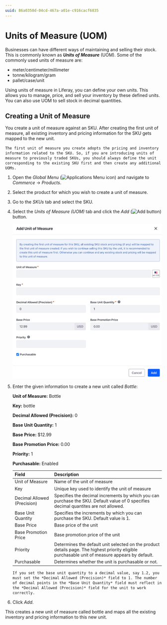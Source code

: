```yaml
---
uuid: 86a0350d-04cd-467a-a01e-c916cacf6835
---
```

# Units of Measure (UOM)

<!-- Yet to finalize the version -->

Businesses can have different ways of maintaining and selling their stock. This is commonly known as ***Units of Measure*** (UOM). Some of the commonly used units of measure are:

* meter/centimeter/millimeter
* tonne/kilogram/gram
* pallet/case/unit

Using units of measure in Liferay, you can define your own units. This allows you to manage, price, and sell your inventory by these defined units. You can also use UOM to sell stock in decimal quantities. 

## Creating a Unit of Measure

You create a unit of measure against an SKU. After creating the first unit of measure, all existing inventory and pricing information for the SKU gets mapped to the new unit. 

```{important}
The first unit of measure you create adopts the pricing and inventory information related to the SKU. So, if you are introducing units of measure to previously traded SKUs, you should always define the unit corresponding to the existing SKU first and then create any additional UOMs.
```

1. Open the *Global Menu* (![Applications Menu icon](../../../images/icon-applications-menu.png)) and navigate to *Commerce* &rarr; *Products*.

1. Select the product for which you wish to create a unit of measure.

1. Go to the *SKUs* tab and select the SKU.

1. Select the *Units of Measure (UOM)* tab and click the *Add* (![Add button](../../../images/icon-add.png)) button.

   ![Enter the required details to create a new unit of measure.](./units-of-measure/images/01.png)

1. Enter the given information to create a new unit called *Bottle*:

   **Unit of Measure:** Bottle

   **Key:** bottle

   **Decimal Allowed (Precision):** 0

   **Base Unit Quantity:** 1

   **Base Price:** $12.99

   **Base Promotion Price:** 0.00

   **Priority:** 1

   **Purchasable:** Enabled

   | Field                       | Description                                                                                                                                     |
   | :-------------------------- | :---------------------------------------------------------------------------------------------------------------------------------------------- |
   | Unit of Measure             | Name of the unit of measure                                                                                                                     |
   | Key                         | Unique key used to identify the unit of measure                                                                                                 |
   | Decimal Allowed (Precision) | Specifies the decimal increments by which you can purchase the SKU. Default value of 0 specifies decimal quantites are not allowed.             |
   | Base Unit Quantity          | Specifies the increments by which you can purchase the SKU. Default value is 1.                                                                 |
   | Base Price                  | Base price of the unit                                                                                                                          |
   | Base Promotion Price        | Base promotion price of the unit                                                                                                                |
   | Priority                    | Determines the default unit selected on the product details page. The highest priority eligible purchasable unit of measure appears by default. |
   | Purchasable                 | Determines whether the unit is purchasable or not.                                                                                              |

   ```{note}
   If you set the base unit quantity to a decimal value, say 1.2, you must set the *Decimal Allowed (Precision)* field to 1. The number of decimal points in the *Base Unit Quantity* field must reflect in the *Decimal Allowed (Precision)* field for the unit to work correctly. 
   ```

1. Click *Add*.

This creates a new unit of measure called bottle and maps all the existing inventory and pricing information to this new unit.
